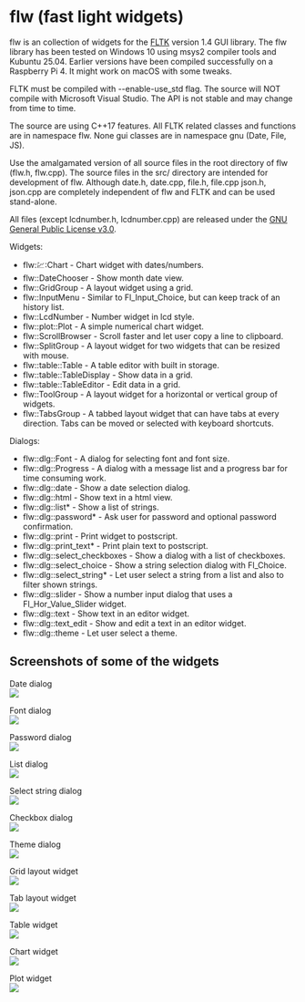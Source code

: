 # flw (fast light widgets)

flw is an collection of widgets for the [FLTK](http://www.fltk.org) version 1.4 GUI library.
The flw library has been tested on Windows 10 using msys2 compiler tools and Kubuntu 25.04.
Earlier versions have been compiled successfully on a Raspberry Pi 4.
It might work on macOS with some tweaks.

FLTK must be compiled with --enable-use_std flag.
The source will NOT compile with Microsoft Visual Studio.
The API is not stable and may change from time to time.

The source are using C++17 features. 
All FLTK related classes and functions are in namespace flw. 
None gui classes are in namespace gnu (Date, File, JS). 

Use the amalgamated version of all source files in the root directory of flw (flw.h, flw.cpp). 
The source files in the src/ directory are intended for development of flw. 
Although date.h, date.cpp, file.h, file.cpp json.h, json.cpp are completely 
independent of flw and FLTK and can be used stand-alone.

All files (except lcdnumber.h, lcdnumber.cpp) are released under the [GNU General Public License v3.0](LICENSE).

Widgets:
* flw::chart::Chart - Chart widget with dates/numbers.
* flw::DateChooser - Show month date view.
* flw::GridGroup - A layout widget using a grid.
* flw::InputMenu - Similar to Fl_Input_Choice, but can keep track of an history list.
* flw::LcdNumber - Number widget in lcd style.
* flw::plot::Plot - A simple numerical chart widget.
* flw::ScrollBrowser - Scroll faster and let user copy a line to clipboard.
* flw::SplitGroup - A layout widget for two widgets that can be resized with mouse.
* flw::table::Table - A table editor with built in storage.
* flw::table::TableDisplay - Show data in a grid.
* flw::table::TableEditor - Edit data in a grid.
* flw::ToolGroup - A layout widget for a horizontal or vertical group of widgets.
* flw::TabsGroup - A tabbed layout widget that can have tabs at every direction. Tabs can be moved or selected with keyboard shortcuts.

Dialogs:
* flw::dlg::Font - A dialog for selecting font and font size.
* flw::dlg::Progress - A dialog with a message list and a progress bar for time consuming work.
* flw::dlg::date - Show a date selection dialog.
* flw::dlg::html - Show text in a html view.
* flw::dlg::list* - Show a list of strings.
* flw::dlg::password* - Ask user for password and optional password confirmation.
* flw::dlg::print - Print widget to postscript.
* flw::dlg::print_text* - Print plain text to postscript.
* flw::dlg::select_checkboxes - Show a dialog with a list of checkboxes.
* flw::dlg::select_choice - Show a string selection dialog with Fl_Choice.
* flw::dlg::select_string* - Let user select a string from a list and also to filter shown strings.
* flw::dlg::slider - Show a number input dialog that uses a Fl_Hor_Value_Slider widget.
* flw::dlg::text - Show text in an editor widget.
* flw::dlg::text_edit - Show and edit a text in an editor widget.
* flw::dlg::theme - Let user select a theme.

## Screenshots of some of the widgets

Date dialog<br>
<img src="documentation/images/date_dialog.png"/>

Font dialog<br>
<img src="documentation/images/font_dialog.png"/>

Password dialog<br>
<img src="documentation/images/password_dialog.png"/>

List dialog<br>
<img src="documentation/images/list_dialog.png"/>

Select string dialog<br>
<img src="documentation/images/select_string_dialog.png"/>

Checkbox dialog<br>
<img src="documentation/images/select_checkboxes_dialog.png"/>

Theme dialog<br>
<img src="documentation/images/theme_dialog.png"/>

Grid layout widget<br>
<img src="documentation/images/gridgroup.png"/>

Tab layout widget<br>
<img src="documentation/images/tabsgroup.png"/>

Table widget<br>
<img src="documentation/images/tableeditor.png"/>

Chart widget<br>
<img src="documentation/images/chart.png"/>

Plot widget<br>
<img src="documentation/images/plot.png"/>
